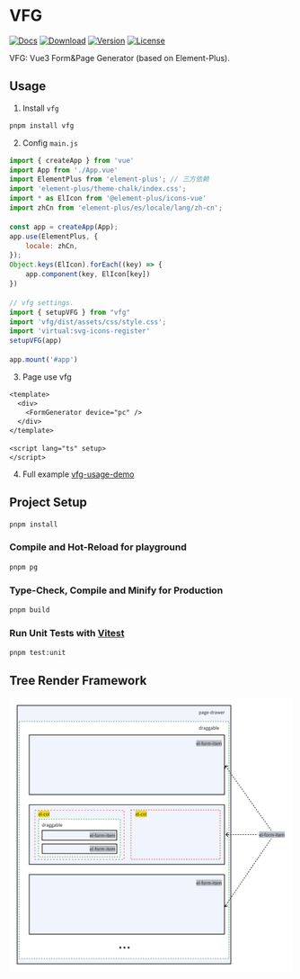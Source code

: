 # VFG

<p>
     <a href="https://github.com/zhonghuitech/vfg/actions/workflows/docs.yml"><img src="https://github.com/zhonghuitech/vfg/actions/workflows/docs.yml/badge.svg" alt="Docs"></a>
     <a href="https://www.npmjs.com/package/vfg"><img src="https://badgen.net/npm/dm/vfg" alt="Download"></a>
     <a href="https://www.npmjs.com/package/vfg"><img src="https://badgen.net/npm/v/vfg" alt="Version"></a>
     <a href="https://www.npmjs.com/package/vfg"><img src="https://badgen.net/npm/license/vfg" alt="License"></a> 
</p>

VFG: Vue3 Form&Page Generator (based on Element-Plus).

## Usage

1. Install `vfg`

```sh
pnpm install vfg
```

2. Config `main.js`

```js
import { createApp } from 'vue'
import App from './App.vue'
import ElementPlus from 'element-plus'; // 三方依赖
import 'element-plus/theme-chalk/index.css';
import * as ElIcon from '@element-plus/icons-vue'
import zhCn from 'element-plus/es/locale/lang/zh-cn';

const app = createApp(App);
app.use(ElementPlus, {
    locale: zhCn,
});
Object.keys(ElIcon).forEach((key) => {
    app.component(key, ElIcon[key])
})

// vfg settings.
import { setupVFG } from "vfg"
import 'vfg/dist/assets/css/style.css';
import 'virtual:svg-icons-register'
setupVFG(app)

app.mount('#app')

```

3. Page use vfg
```vue
<template>
  <div>
    <FormGenerator device="pc" />
  </div>
</template>

<script lang="ts" setup>
</script>
``` 

4. Full example
[vfg-usage-demo](https://github.com/zhonghuitech/vfg-usage-demo)

## Project Setup

```sh
pnpm install
```

### Compile and Hot-Reload for playground

```sh
pnpm pg
```

### Type-Check, Compile and Minify for Production

```sh
pnpm build
```

### Run Unit Tests with [Vitest](https://vitest.dev/)

```sh
pnpm test:unit
```

## Tree Render Framework

![framework](docs/tree_render.png)